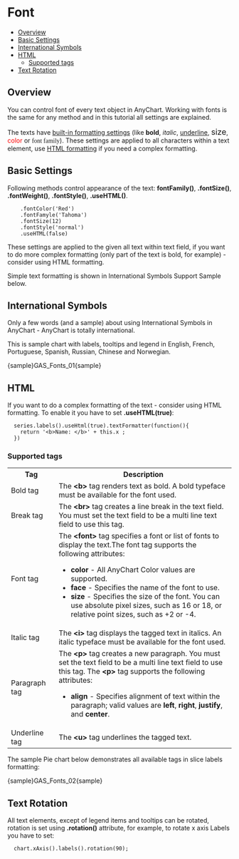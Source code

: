 # Font                                                                             

* [Overview](#overview)
* [Basic Settings](#basic_settings)
* [International Symbols](#international_symbols)
* [HTML](#html)
  * [Supported tags](#supported-tags)
* [Text Rotation](#text_rotation)

## Overview

You can control font of every text object in AnyChart. Working with fonts is the same for any method and in this tutorial all settings are explained.

The texts have [built-in formatting settings](#settings) (like <b>bold</b>, <i>italic</i>, <u>underline</u>, <font size="+1">size</font>, <font color="red">color</font> or <font face="Times New Roman, Times, serif">font family</font>). These settings are applied to all characters within a text element, use [HTML formatting](##html-texts) if you need a complex formatting.

## Basic Settings

Following methods control appearance of the text: **fontFamily()**, **.fontSize()**, **.fontWeight()**, **.fontStyle()**, **.useHTML()**.

```
    .fontColor('Red')
    .fontFamyle('Tahoma')
    .fontSize(12)
    .fontStyle('normal')
    .useHTML(false)
```

These settings are applied to the given all text within text field, if you want to do more complex formatting (only part of the text is bold, for example) - consider using HTML formatting.

Simple text formatting is shown in International Symbols Support Sample below.

## International Symbols

Only a few words (and a sample) about using International Symbols in AnyChart - AnyChart is totally international.

This is sample chart with labels, tooltips and legend in English, French, Portuguese, Spanish, Russian, Chinese and Norwegian.

{sample}GAS\_Fonts\_01{sample}

## HTML

If you want to do a complex formatting of the text - consider using HTML formatting. To enable it you have to set **.useHTML(true)**:

```
  series.labels().useHtml(true).textFormatter(function(){
    return '<b>Name: </b>' + this.x ;
  })
```

### Supported tags

<table class="dtTABLE" width="700">
<tbody>
<tr>
<th width="101">Tag</th>
<th width="587">Description</th>		
</tr>
<tr>
<td width="101">Bold tag </td>
<td width="587"> The <strong>&lt;b&gt;</strong> tag renders text as bold. A bold typeface must be available for the font used.</td>		
</tr>
<tr>
<td>Break tag</td>
<td>The <b>&lt;br&gt;</b> tag creates a line break in the text field. You must set the text field to be a multi line text field to use this tag.</td>
</tr>
<tr>
<td>Font tag	</td>
<td>The <b>&lt;font&gt;</b> tag specifies a font or list of fonts to display the text.The font tag supports the following attributes:
<ul>
<li><b>color</b> - All AnyChart Color values are supported. </li>
<li><b>face</b> - Specifies the name of the font to use.</li>
<li><b>size</b> - Specifies the size of the font. You can use absolute pixel sizes, such as 16 or 18, or relative point sizes, such as +2 or -4. </li>
</ul></td>
</tr>
<tr>
<td>Italic tag</td>
<td>The <b>&lt;i&gt;</b> tag displays the tagged text in italics. An italic typeface must be available for the font used.</td>
</tr>
<tr>
<td>Paragraph tag</td>
<td>The <b>&lt;p&gt;</b> tag creates a new paragraph. You must set the text field to be a multi line text field to use this tag. The <b>&lt;p&gt;</b> tag supports the following attributes:
<ul>
<li> <strong>align</strong> - Specifies alignment of text within the paragraph; valid values are <b>left</b>, <b>right</b>, <b>justify</b>, and <b>center</b>. </li>
</ul></td>
</tr>
<tr>
<td>Underline tag</td>
<td>The <b>&lt;u&gt;</b> tag underlines the tagged text.</td>
</tr>
</tbody>
</table>

The sample Pie chart below demonstrates all available tags in slice labels formatting:

{sample}GAS\_Fonts\_02{sample}

## Text Rotation

All text elements, except of legend items and tooltips can be rotated, rotation is set using **.rotation()** attribute, for example, to rotate x axis Labels you have to set:

```
  chart.xAxis().labels().rotation(90);
```
